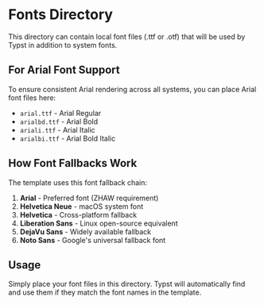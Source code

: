 # Fonts Directory

This directory can contain local font files (.ttf or .otf) that will be used by Typst in addition to system fonts.

## For Arial Font Support

To ensure consistent Arial rendering across all systems, you can place Arial font files here:

- `arial.ttf` - Arial Regular
- `arialbd.ttf` - Arial Bold  
- `ariali.ttf` - Arial Italic
- `arialbi.ttf` - Arial Bold Italic

## How Font Fallbacks Work

The template uses this font fallback chain:

1. **Arial** - Preferred font (ZHAW requirement)
2. **Helvetica Neue** - macOS system font
3. **Helvetica** - Cross-platform fallback
4. **Liberation Sans** - Linux open-source equivalent
5. **DejaVu Sans** - Widely available fallback
6. **Noto Sans** - Google's universal fallback font

## Usage

Simply place your font files in this directory. Typst will automatically find and use them if they match the font names in the template.